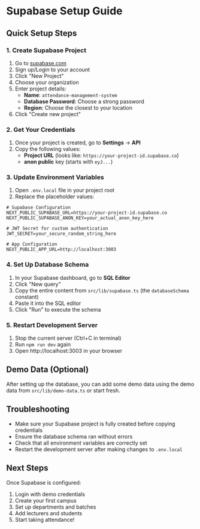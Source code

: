 # Supabase Setup Guide

## Quick Setup Steps

### 1. Create Supabase Project
1. Go to [supabase.com](https://supabase.com)
2. Sign up/Login to your account
3. Click "New Project"
4. Choose your organization
5. Enter project details:
   - **Name**: `attendance-management-system`
   - **Database Password**: Choose a strong password
   - **Region**: Choose the closest to your location
6. Click "Create new project"

### 2. Get Your Credentials
1. Once your project is created, go to **Settings** → **API**
2. Copy the following values:
   - **Project URL** (looks like: `https://your-project-id.supabase.co`)
   - **anon public** key (starts with `eyJ...`)

### 3. Update Environment Variables
1. Open `.env.local` file in your project root
2. Replace the placeholder values:

```env
# Supabase Configuration
NEXT_PUBLIC_SUPABASE_URL=https://your-project-id.supabase.co
NEXT_PUBLIC_SUPABASE_ANON_KEY=your_actual_anon_key_here

# JWT Secret for custom authentication
JWT_SECRET=your_secure_random_string_here

# App Configuration
NEXT_PUBLIC_APP_URL=http://localhost:3003
```

### 4. Set Up Database Schema
1. In your Supabase dashboard, go to **SQL Editor**
2. Click "New query"
3. Copy the entire content from `src/lib/supabase.ts` (the `databaseSchema` constant)
4. Paste it into the SQL editor
5. Click "Run" to execute the schema

### 5. Restart Development Server
1. Stop the current server (Ctrl+C in terminal)
2. Run `npm run dev` again
3. Open http://localhost:3003 in your browser

## Demo Data (Optional)
After setting up the database, you can add some demo data using the demo data from `src/lib/demo-data.ts` or start fresh.

## Troubleshooting
- Make sure your Supabase project is fully created before copying credentials
- Ensure the database schema ran without errors
- Check that all environment variables are correctly set
- Restart the development server after making changes to `.env.local`

## Next Steps
Once Supabase is configured:
1. Login with demo credentials
2. Create your first campus
3. Set up departments and batches
4. Add lecturers and students
5. Start taking attendance!
